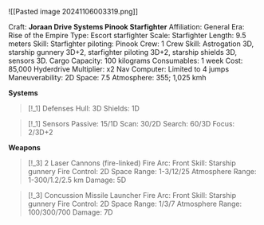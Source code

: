 ![[Pasted image 20241106003319.png]]

Craft: **Joraan Drive Systems Pinook Starfighter**
Affiliation: General
Era: Rise of the Empire
Type: Escort starfighter
Scale: Starfighter
Length: 9.5 meters
Skill: Starfighter piloting: Pinook
Crew: 1
Crew Skill: Astrogation 3D, starship gunnery 3D+2,
starfighter piloting 3D+2, starship shields 3D, sensors 3D.
Cargo Capacity: 100 kilograms
Consumables: 1 week
Cost: 85,000
Hyderdrive Multiplier: x2
Nav Computer: Limited to 4 jumps
Maneuverability: 2D
Space: 7.5
Atmosphere: 355; 1,025 kmh

**Systems**
> [!_1] Defenses
> Hull: 3D
> Shields: 1D

> [!_1] Sensors
> Passive: 15/1D
> Scan: 30/2D
> Search: 60/3D
> Focus: 2/3D+2

**Weapons**
> [!_3] 2 Laser Cannons (fire-linked)
> Fire Arc: Front
> Skill: Starship gunnery
> Fire Control: 2D
> Space Range: 1-3/12/25
> Atmosphere Range: 1-300/1.2/2.5 km
> Damage: 5D

> [!_3] Concussion Missile Launcher
> Fire Arc: Front
> Skill: Starship gunnery
> Fire Control: 2D
> Space Range: 1/3/7
> Atmosphere Range: 100/300/700
> Damage: 7D